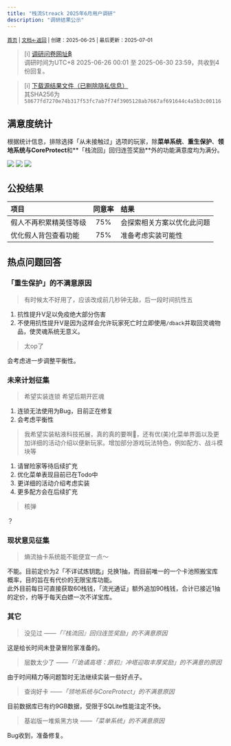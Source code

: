 ```yaml
---
title: "栈流Streack 2025年6月用户调研"
description: "调研结果公示"
---
```

<small id="old_menu"><a href="/Streack/">首页</a> | <a href="/Streack/doc/">文档</a></small><small><a href="../../">←返回</a> |
 创建：2025-06-25 | 最后更新：2025-07-01</small><br>

> [i] [调研问卷网址฿](https://wj.qq.com/s2/22395825/n6st/)<br>
> 调研时间为UTC+8 2025-06-26 00:01 至 2025-06-30 23:59，共收到4份回复。

> [i] [下载源结果文件（已剔除隐私信息）](./58677fd7270e74b317f53fc7ab7f74f3905128ab7667af691644c4a5b3c00116.csv)<br>其SHA256为`58677fd7270e74b317f53fc7ab7f74f3905128ab7667af691644c4a5b3c00116`

## 满意度统计

根据统计信息，排除选择「从未接触过」选项的玩家，除**菜单系统**、**重生保护**、**领地系统与CoreProtect**和**「栈流回」回归连签奖励**外的功能满意度均为满分。

![](https://s21.ax1x.com/2025/06/30/pVukYtI.jpg)
![](https://s21.ax1x.com/2025/06/30/pVuk87d.jpg)
![](https://s21.ax1x.com/2025/06/30/pVukJAA.jpg)

## 公投结果

| 项目 | 同意率 | 结果 |
|:-|:-:|:-|
| 假人不再积累精英怪等级 | 75% | 会探索相关方案以优化此问题 |
| 优化假人背包查看功能 | 75% | 准备考虑实装可能性 |

## 热点问题回答

### 「重生保护」的不满意原因

> 有时候太不好用了，应该改成前几秒钟无敌，后一段时间抗性五

1. 抗性提升V足以免疫绝大部分伤害
2. 不使用抗性提升V是因为这样会允许玩家死亡时立即使用`/dback`并取回灵魂物品，使灵魂系统无意义。

> 太op了

会考虑进一步调整平衡性。

### 未来计划征集

> 希望实装连锁 希望后期开匠魂

1. 连锁无法使用为Bug，目前正在修复
2. 会考虑平衡性

> 我希望实装粘液科技拓展，真的真的要啊🙂，还有优(美)化菜单界面以及更加详细的活动介绍以便新玩家。增加部分游戏玩法特色，例如配方、战斗模块等

1. 请冒险家等待后续扩充
2. 优化菜单表现目前已在Todo中
3. 更详细的活动介绍考虑实装
4. 更多配方会在后续扩充

> 核弹

？

### 现状意见征集

> 熵流抽卡系统能不能便宜一点～

不能。目前定价为2「不详试炼钥匙」兑换1抽，而目前唯一的一个卡池照搬宝库概率，目的旨在有代价的无限宝库功能。<br>
此外目前每日可直接获取60栈钱，「流光通证」额外追加90栈钱，合计已接近1抽的定价，约等于每天白嫖一次不详宝库。

### 其它

> 没见过
> *——「『栈流回』回归连签奖励」的不满意原因*

这是给长时间未登录冒险家准备的。

> 层数太少了
> *——「『诡谲高塔：原初』冲塔迎取丰厚奖励」的不满意的原因*

由于时间精力等问题暂时无法继续实装一些好点子。

> 查询好卡
> *——「领地系统与CoreProtect」的不满意原因*

目前数据库已有约9GB数据，受限于SQLite性能注定不快。

> 基岩版一堆紫黑方块
> *——「菜单系统」的不满意原因*

Bug收到，准备修复。

<script src="https://rs.kdxiaoyi.top/res/scripts/js/sober@1.0.6.min.js"></script><script src="https://mc.kdxiaoyi.top/Streack/_page/js/pmd.js"></script><script src="https://rs.kdxiaoyi.top/res/scripts/js/pmd-reRender.min.js"></script>